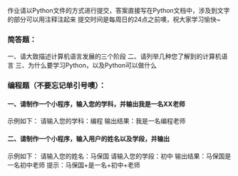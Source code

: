 作业请以Python文件的方式进行提交，答案直接写在Python文档中，涉及到文字的部分可以用注释注起来
提交时间是每周日的24点之前噢，祝大家学习愉快~

### 简答题：

一、请大致描述计算机语言发展的三个阶段
二、请列举几种您了解到的计算机语言
三、为什么要学习Python，以及Python可以做什么

### 编程题（不要忘记单引号噢）：

#### 一、请制作一个小程序，输入您的学科，并输出我是一名XX老师

示例如下：
请输入您的学科：编程
输出结果：我是一名编程老师

#### 二、请制作一个小程序，输入用户的姓名以及学段，并输出

示例如下：
请输入您的姓名：马保国
请输入您的学段：初中
输出结果：马保国是一名初中老师
提示：马保国+是一名+初中+老师